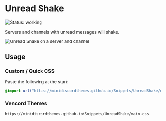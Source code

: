 # Unread Shake
![Status: working](https://img.shields.io/badge/status-working-green?style=flat-square)

Servers and channels with unread messages will shake.

![Unread Shake on a server and channel](preview.gif)

## Usage
### Custom / Quick CSS
Paste the following at the start:
```css
@import url("https://minidiscordthemes.github.io/Snippets/UnreadShake/main.css");
```
### Vencord Themes
```
https://minidiscordthemes.github.io/Snippets/UnreadShake/main.css
```